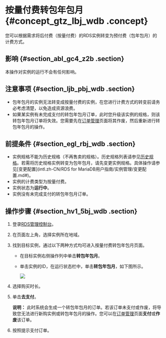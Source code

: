 # 按量付费转包年包月 {#concept_gtz_lbj_wdb .concept}

您可以根据需求将后付费（按量付费）的RDS实例转变为预付费（包年包月）的计费方式。

## 影响 {#section_abl_gc4_z2b .section}

本操作对实例的运行不会有任何影响。

## 注意事项 {#section_ljb_pbj_wdb .section}

-   包年包月的实例无法转变成按量付费的实例，在您进行计费方式的转变前请务必考虑清楚，以免造成资源浪费。
-   如果某实例有未完成支付的转包年包月订单，此时您升级该实例的规格，则该转包年包月订单将失效。您需要先在[订单管理](https://expense.console.aliyun.com/#/order/list/)页面将其作废，然后重新进行转包年包月的操作。

## 前提条件 {#section_egl_rbj_wdb .section}

-   实例规格不能为历史规格（不再售卖的规格）。历史规格列表请参见[历史规格](../intl.zh-CN/产品简介/实例规格/实例规格表.md#section_bpx_khx_5db)。若需将历史规格实例转变为包年包月，请先变更实例规格。具体操作请参见[变更配置](intl.zh-CN/RDS for MariaDB用户指南/实例管理/变更配置.md#)。
-   实例的计费类型为按量付费。
-   实例状态为**运行中**。
-   实例没有未完成支付的转包年包月订单。

## 操作步骤 {#section_hv1_5bj_wdb .section}

1.  登录[RDS管理控制台](https://rds.console.aliyun.com)。
2.  在页面左上角，选择实例所在地域。
3.  找到目标实例，通过以下两种方式均可进入按量付费转包年包月页面。
    -   在目标实例右侧操作列中单击**转包年包月**。
    -   单击实例的ID，在运行状态栏中，单击**转包年包月**，如下图所示。

        ![](http://static-aliyun-doc.oss-cn-hangzhou.aliyuncs.com/assets/img/7882/15445843923011_zh-CN.png)

4.  选择购买时长。
5.  单击**去支付**。

    **说明：** 此时系统会生成一个转包年包月的订单。若该订单未支付或作废，将导致您无法进行新购实例或转包年包月的操作。您可以在[订单管理](https://expense.console.aliyun.com/#/order/list/)页面**支付**或**作废**该订单。

6.  按照提示支付订单。

